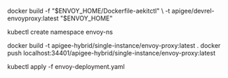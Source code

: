 docker build -f "$ENVOY_HOME/Dockerfile-aekitctl" \
  -t apigee/devrel-envoyproxy:latest "$ENVOY_HOME"

kubectl create namespace envoy-ns

docker build -t apigee-hybrid/single-instance/envoy-proxy:latest .
docker push localhost:34401/apigee-hybrid/single-instance/envoy-proxy:latest

kubectl apply -f envoy-deployment.yaml